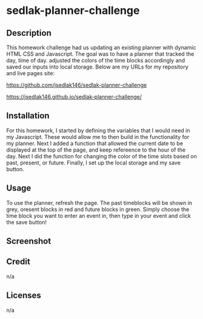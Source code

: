 # sedlak-planner-challenge

## Description

This homework challenge had us updating an existing planner with dynamic HTML CSS and Javascript.  The goal was to have a planner that tracked the day, time of day. adjusted the colors of the time blocks accordingly and saved our inputs into local storage. Below are my URLs for my repository and live pages site:

https://github.com/jsedlak146/sedlak-planner-challenge

https://jsedlak146.github.io/sedlak-planner-challenge/



## Installation

For this homework, I started by defining the variables that I would need in my Javascript.  These would allow me to then build in the functionality for my planner.  Next I added a function that allowed the current date to be displayed at the top of the page, and keep refereence to the hour of the day. Next I did the function for changing the color of the time slots based on past, present, or future. Finally, I set up the local storage and my save button.

## Usage

To use the planner, refresh the page.  The past timeblocks will be shown in grey, oresent blocks in red and future blocks in green.  Simply choose the time block you want to enter an event in, then type in your event and click the save button!

## Screenshot

## Credit

n/a

## Licenses
n/a